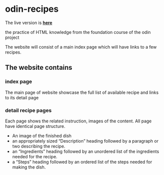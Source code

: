 # odin-recipes

The live version is **[here](https://chawchawkhin.github.io/odin-recipes/)**

the practice of HTML knowledge from the foundation course of the odin project

The website will consist of a main index page which will have links to a few recipes. 

## The website contains
### index page
The main page of website showcase the full list of available recipe and links to its detail page

### detail recipe pages
Each page shows the related instruction, images of the content. All page have identical page structure.
* An image of the finished dish
* an appropriately sized “Description” heading followed by a paragraph or two describing the recipe.
* an “Ingredients” heading followed by an unordered list of the ingredients needed for the recipe.
*  a “Steps” heading followed by an ordered list of the steps needed for making the dish.

